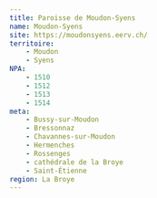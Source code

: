 ```yaml
---
title: Paroisse de Moudon-Syens
name: Moudon-Syens
site: https://moudonsyens.eerv.ch/
territoire:
    - Moudon
    - Syens
NPA:
    - 1510
    - 1512
    - 1513
    - 1514
meta:
    - Bussy-sur-Moudon
    - Bressonnaz
    - Chavannes-sur-Moudon
    - Hermenches
    - Rossenges
    - cathédrale de la Broye
    - Saint-Étienne
region: La Broye
---
```


